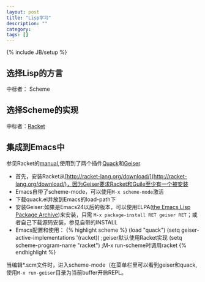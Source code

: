 ```yaml
---
layout: post
title: "Lisp学习"
description: ""
category:
tags: []
---
```

{% include JB/setup %}
## 选择Lisp的方言
中标者： Scheme

## 选择Scheme的实现
中标者：[Racket](http://racket-lang.org/)

## 集成到Emacs中
参见Racket的[manual](http://docs.racket-lang.org/guide/Emacs.html),使用到了两个插件[Quack](http://www.neilvandyke.org/quack/)和[Geiser](http://www.nongnu.org/geiser/)

+ 首先，安装Racket从[http://racket-lang.org/download/](http://racket-lang.org/download/)，因为Geiser要求Racket和Guile至少有一个被安装
+ Emacs自带了scheme-mode，可以使用`M-x scheme-mode`激活
+ 下载quack.el并放到Emacs的load-path下
+ 安装Geiser:如果是Emacs24以后的版本，可以使用ELPA([the Emacs Lisp Package Archive](http://www.emacswiki.org/emacs/ELPA))来安装，只需 `M-x package-install RET geiser RET`；或者自己下载源码安装，参见自带的INSTALL
+ Emacs配置和使用：
{% highlight scheme %}
(load "quack")
(setq geiser-active-implementations '(racket)) ;geiser默认使用Racket实现
(setq scheme-program-name "racket") ;M-x run-scheme时调用racket
{% endhighlight %}


当编辑*.scm文件时，进入scheme-mode（在菜单栏里可以看到geiser和quack, 使用`M-x run-geiser`目录为当前buffer开启REPL。


